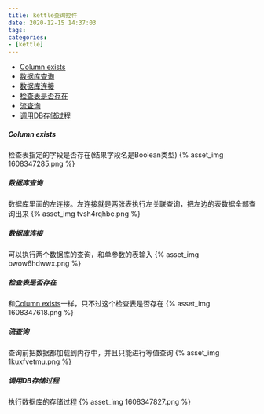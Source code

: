 ```yaml
---
title: kettle查询控件
date: 2020-12-15 14:37:03
tags:
categories:
- [kettle]
---
```


- [Column exists](#Column+exists)
- [数据库查询](#数据库查询)
- [数据库连接](#数据库连接)
- [检查表是否存在](#检查表是否存在)
- [流查询](#流查询)
- [调用DB存储过程](#调用DB存储过程)

##### Column exists
检查表指定的字段是否存在(结果字段名是Boolean类型)
{% asset_img 1608347285.png %}

##### 数据库查询
数据库里面的左连接。左连接就是两张表执行左关联查询，把左边的表数据全部查询出来
{% asset_img tvsh4rqhbe.png %}

##### 数据库连接
可以执行两个数据库的查询，和单参数的表输入
{% asset_img bwow6hdwwx.png %}

##### 检查表是否存在
和[Column exists](#Column+exists)一样，只不过这个检查表是否存在
{% asset_img 1608347618.png %}

##### 流查询
查询前把数据都加载到内存中，并且只能进行等值查询
{% asset_img 1kuxfvetmu.png %}

##### 调用DB存储过程
执行数据库的存储过程
{% asset_img 1608347827.png %}